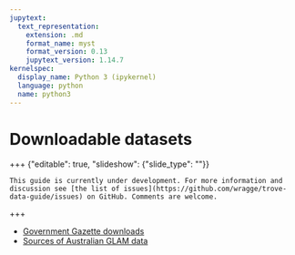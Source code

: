 ```yaml
---
jupytext:
  text_representation:
    extension: .md
    format_name: myst
    format_version: 0.13
    jupytext_version: 1.14.7
kernelspec:
  display_name: Python 3 (ipykernel)
  language: python
  name: python3
---
```


# Downloadable datasets

+++ {"editable": true, "slideshow": {"slide_type": ""}}

```{attention}
This guide is currently under development. For more information and discussion see [the list of issues](https://github.com/wragge/trove-data-guide/issues) on GitHub. Comments are welcome.
```

+++

- [Government Gazette downloads](https://trove.nla.gov.au/about/create-something/bulk-download-gazettes/australian-government-gazettes-1832-1968)
- [Sources of Australian GLAM data](https://glam-workbench.net/glam-data-list/)

```{code-cell} ipython3

```
